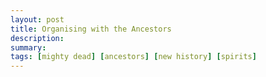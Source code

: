 ```yaml
---
layout: post
title: Organising with the Ancestors
description: 
summary:
tags: [mighty dead] [ancestors] [new history] [spirits]
---
```


